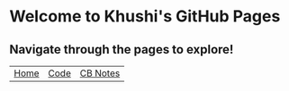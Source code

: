 # Welcome to Khushi's GitHub Pages

## Navigate through the pages to explore!

<table>
     <tr>
         <td><a href="Home">Home</a></td>
         <td><a href="Code">Code</a></td>
         <td><a href="Notes">CB Notes</a></td>
     </tr>
 </table>
